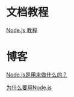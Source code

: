 # 文档教程

[Node.js 教程](http://www.runoob.com/nodejs/nodejs-tutorial.html)

# 博客

[Node.js是用来做什么的？](https://www.zhihu.com/question/33578075/answer/56951771)

[为什么要用Node.js](https://segmentfault.com/a/1190000019320503?utm_source=weekly&utm_medium=email&utm_campaign=email_weekly)